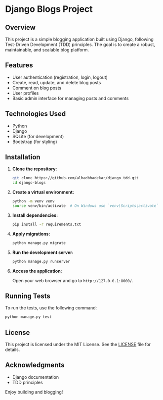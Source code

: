# Django Blogs Project

## Overview

This project is a simple blogging application built using Django, following Test-Driven Development (TDD) principles. The goal is to create a robust, maintainable, and scalable blog platform.

## Features

- User authentication (registration, login, logout)
- Create, read, update, and delete blog posts
- Comment on blog posts
- User profiles
- Basic admin interface for managing posts and comments

## Technologies Used

- Python
- Django
- SQLite (for development)
- Bootstrap (for styling)

## Installation

1. **Clone the repository:**

   ```bash
   git clone https://github.com/alhadbhadekar/django_tdd.git
   cd django-blogs
   ```

2. **Create a virtual environment:**

   ```bash
   python -m venv venv
   source venv/bin/activate  # On Windows use `venv\Scripts\activate`
   ```

3. **Install dependencies:**

   ```bash
   pip install -r requirements.txt
   ```

4. **Apply migrations:**

   ```bash
   python manage.py migrate
   ```

5. **Run the development server:**

   ```bash
   python manage.py runserver
   ```

6. **Access the application:**

   Open your web browser and go to `http://127.0.0.1:8000/`.

## Running Tests

To run the tests, use the following command:

```bash
python manage.py test
```

## License

This project is licensed under the MIT License. See the [LICENSE](LICENSE) file for details.

## Acknowledgments

- Django documentation
- TDD principles

Enjoy building and blogging!
